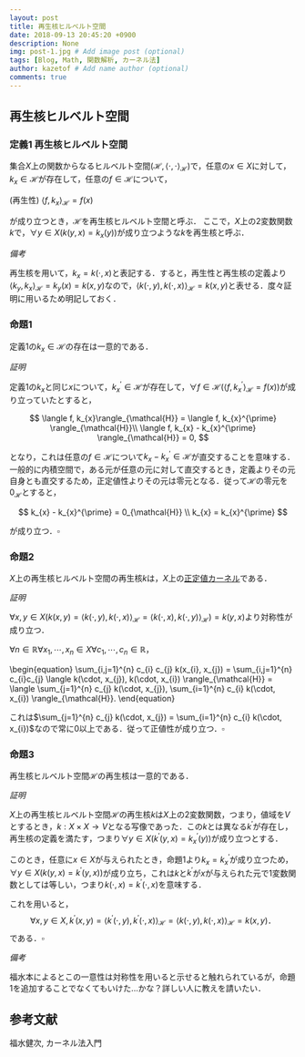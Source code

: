 ```yaml
---
layout: post
title: 再生核ヒルベルト空間
date: 2018-09-13 20:45:20 +0900
description: None
img: post-1.jpg # Add image post (optional)
tags: [Blog, Math, 関数解析, カーネル法]
author: kazetof # Add name author (optional)
comments: true
---
```


## 再生核ヒルベルト空間

### 定義1 再生核ヒルベルト空間
集合$X$上の関数からなるヒルベルト空間$(\mathcal{H}, \langle \cdot, \cdot \rangle_{\mathcal{H}})$で，任意の$x \in X$に対して，$k_{x} \in \mathcal{H}$が存在して，任意の$f \in \mathcal{H}$について，

(再生性) $\langle f, k_{x}\rangle_{\mathcal{H}} = f(x)$

が成り立つとき，$\mathcal{H}$を再生核ヒルベルト空間と呼ぶ．
ここで，$X$上の2変数関数$k$で，$\forall y \in X \bigl( k(y, x) = k_{x}(y) \bigl)$が成り立つような$k$を再生核と呼ぶ．

*備考*

再生核を用いて，$k_{x} = k(\cdot, x)$と表記する．すると，再生性と再生核の定義より$\langle k_{y}, k_{x} \rangle_{\mathcal{H}} = k_{y}(x) = k(x, y)$なので，$\langle k(\cdot, y), k(\cdot, x) \rangle_{\mathcal{H}} = k(x, y)$と表せる．度々証明に用いるため明記しておく．


### 命題1
定義1の$k_{x} \in \mathcal{H}$の存在は一意的である．

*証明*

定義1の$k_{x}$と同じ$x$について，$k_{x}^{\prime} \in \mathcal{H}$が存在して，$\forall f \in \mathcal{H} \bigl( \langle f, k_{x}^{\prime} \rangle_{\mathcal{H}} = f(x) \bigr)$が成り立っていたとすると，

$$
\langle f, k_{x}\rangle_{\mathcal{H}} = \langle f, k_{x}^{\prime} \rangle_{\mathcal{H}}\\
\langle f, k_{x} - k_{x}^{\prime} \rangle_{\mathcal{H}} = 0,
$$

となり，これは任意の$f \in \mathcal{H}$について$k_{x} - k_{x}^{\prime} \in \mathcal{H}$が直交することを意味する．一般的に内積空間で，ある元が任意の元に対して直交するとき，定義よりその元自身とも直交するため，正定値性よりその元は零元となる．従って$\mathcal{H}$の零元を$0_{\mathcal{H}}$とすると，

$$
k_{x} - k_{x}^{\prime} = 0_{\mathcal{H}} \\
k_{x} = k_{x}^{\prime}
$$

が成り立つ．$\square$

### 命題2
$X$上の再生核ヒルベルト空間の再生核$k$は，$X$上の[正定値カーネル](https://kazetof.github.io/blog/positive-definite-kernel/)である．

*証明*

$\forall x, y \in X \bigl( k(x, y) = \langle k(\cdot, y), k(\cdot, x) \rangle_{\mathcal{H}} = \langle k(\cdot, x), k(\cdot, y) \rangle_{\mathcal{H}}\bigr) = k(y, x)$より対称性が成り立つ．

$\forall n \in \mathbb{R} \forall x_{1}, \cdots, x_{n} \in X \forall c_{1}, \cdots, c_{n} \in \mathbb{R}$，

\begin{equation}
\sum_{i,j=1}^{n} c_{i} c_{j} k(x_{i}, x_{j}) = \sum_{i,j=1}^{n} c_{i}c_{j} \langle k(\cdot, x_{j}), k(\cdot, x_{i}) \rangle_{\mathcal{H}} = \langle \sum_{j=1}^{n} c_{j} k(\cdot, x_{j}), \sum_{i=1}^{n} c_{i} k(\cdot, x_{i}) \rangle_{\mathcal{H}}.
\end{equation}

これは$\sum_{j=1}^{n} c_{j} k(\cdot, x_{j}) = \sum_{i=1}^{n} c_{i} k(\cdot, x_{i})$なので常に$0$以上である．従って正値性が成り立つ．$\square$

### 命題3
再生核ヒルベルト空間$\mathcal{H}$の再生核は一意的である．

*証明*

$X$上の再生核ヒルベルト空間$\mathcal{H}$の再生核$k$は$X$上の2変数関数，つまり，値域を$V$とするとき，$k: X \times X \to V$となる写像であった．この$k$とは異なる$k^{\prime}$が存在し，再生核の定義を満たす，つまり$\forall y \in X \bigl( k^{\prime}(y, x) = k_{x}^{\prime}(y) \bigl)$が成り立つとする．

このとき，任意に$x \in X$が与えられたとき，命題1より$k_{x} = k_{x}^{\prime}$が成り立つため，$\forall y \in X (k(y, x) = k^{\prime}(y, x))$が成り立ち，これは$k$と$k^{\prime}$が$x$が与えられた元で1変数関数としては等しい，つまり$k(\cdot, x) = k^{\prime}(\cdot, x)$を意味する．

これを用いると，
$$
\forall x,y \in X, k^{\prime}(x, y) = \langle k^{\prime}(\cdot, y), k^{\prime}(\cdot, x) \rangle_{\mathcal{H}} = \langle k(\cdot, y), k(\cdot, x) \rangle_{\mathcal{H}} = k(x, y)．
$$
である．$\square$

*備考*

福水本によるとこの一意性は対称性を用いると示せると触れられているが，命題1を追加することでなくてもいけた...かな？詳しい人に教えを請いたい．

## 参考文献

福水健次, カーネル法入門

